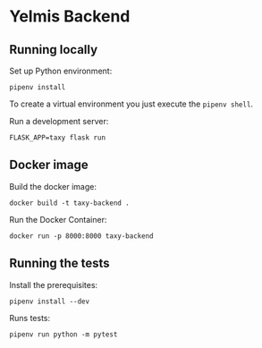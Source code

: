 # Yelmis Backend

## Running locally

Set up Python environment:

```shell
pipenv install
```

To create a virtual environment you just execute the `pipenv shell`.

Run a development server:

```shell
FLASK_APP=taxy flask run
```

## Docker image

Build the docker image:

```shell
docker build -t taxy-backend .
```

Run the Docker Container:

```shell
docker run -p 8000:8000 taxy-backend
```

## Running the tests

Install the prerequisites:

```shell
pipenv install --dev
```

Runs tests:

```shell
pipenv run python -m pytest
```
